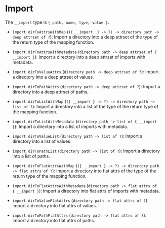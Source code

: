 # Import

The `__import` type is `{ path, name, type, value }`.

- `import.dirToAttrsWithMap`
  (`({ __import  } -> ?) -> directory path -> deep attrset of ?`): Import a
  directory into a deep attrset of the type of the return type of the mapping
  function.

- `import.dirToAttrsWithMetadata`
  (`directory path -> deep attrset of { __import }`): Import a directory into a
  deep attrset of imports with metadata.

- `import.dirToValueAttrs` (`directory path -> deep attrset of ?`): Import a
  directory into a deep attrset of values.

- `import.dirToPathAttrs` (`directory path -> deep attrset of ?`): Import a
  directory into a deep attrset of paths.

- `import.dirToListWithMap`
  (`({ __import } -> ?) -> directory path -> list of ?`): Import a directory
  into a list of the type of the return type of the mapping function.

- `import.dirToListWithMetadata` (`directory path -> list of { __import }`):
  Import a directory into a list of imports with metadata.

- `import.dirToValueList` (`directory path -> list of ?`): Import a directory
  into a list of values.

- `import.dirToPathList` (`directory path -> list of ?`): Import a directory
  into a list of paths.

- `import.dirToFlatAttrsWithMap`
  (`({ __import } -> ?) -> directory path -> flat attrs of ?`): Import a
  directory into flat attrs of the type of the return type of the mapping
  function.

- `import.dirToFlatAttrsWithMetadata`
  (`directory path -> flat attrs of { __import }`): Import a directory into flat
  attrs of imports with metadata.

- `import.dirToValueFlatAttrs` (`directory path -> flat attrs of ?`): Import a
  directory into flat attrs of values.

- `import.dirToPathFlatAttrs` (`directory path -> flat attrs of ?`): Import a
  directory into flat attrs of paths.
